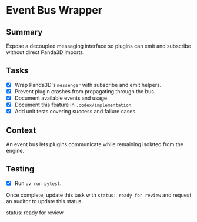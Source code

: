 # Event Bus Wrapper

## Summary
Expose a decoupled messaging interface so plugins can emit and subscribe without direct Panda3D imports.

## Tasks
- [x] Wrap Panda3D's `messenger` with subscribe and emit helpers.
- [x] Prevent plugin crashes from propagating through the bus.
- [x] Document available events and usage.
- [x] Document this feature in `.codex/implementation`.
- [x] Add unit tests covering success and failure cases.

## Context
An event bus lets plugins communicate while remaining isolated from the engine.

## Testing
- [x] Run `uv run pytest`.

Once complete, update this task with `status: ready for review` and request an auditor to update this status.

status: ready for review
